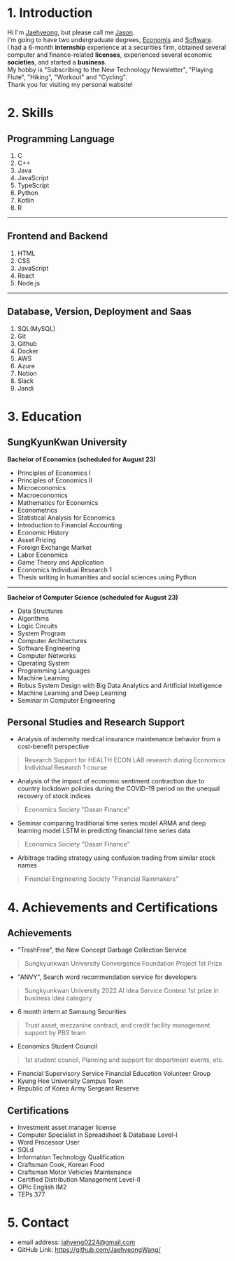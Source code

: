 # 1. Introduction
Hi I'm <u>Jaehyeong</u>, but please call me <u>Jason</u>. \
I'm going to have two undergraduate degrees, <u>Economis</u> and <u>Software</u>. \
I had a 6-month __internship__ experience at a securities firm, obtained several computer and finance-related __licenses__, experienced several economic __societies__, and started a __business__. \
My hobby is "Subscribing to the New Technology Newsletter", "Playing Flute", "Hiking", "Workout" and "Cycling". \
Thank you for visiting my personal wabsite!


# 2. Skills
## Programming Language
1. C
2. C++
3. Java
4. JavaScript
5. TypeScript
6. Python
7. Kotlin
8. R 

---

## Frontend and Backend
1. HTML
2. CSS
3. JavaScript
4. React
5. Node.js

---

## Database, Version, Deployment and Saas
1. SQL(MySQL)
2. Git
3. Github
4. Docker
5. AWS
6. Azure
7. Notion
8. Slack
9. Jandi

# 3. Education
## SungKyunKwan University
__Bachelor of Economics (scheduled for August 23)__
* Principles of Economics I
* Principles of Economics II
* Microeconomics
* Macroeconomics
* Mathematics for Economics
* Econometrics
* Statistical Analysis for Economics
* Introduction to Financial Accounting
* Economic History
* Asset Pricing
* Foreign Exchange Market
* Labor Economics
* Game Theory and Application
* Economics Individual Research 1
* Thesis writing in humanities and social sciences using Python

---

__Bachelor of Computer Science (scheduled for August 23)__
* Data Structures
* Algorithms
* Logic Circuits
* System Program
* Computer Architectures
* Software Engineering
* Computer Networks
* Operating System
* Programming Languages
* Machine Learning
* Robus System Design with Big Data Analytics and Artificial Intelligence
* Machine Learning and Deep Learning
* Seminar in Computer Engineering

## Personal Studies and Research Support
* Analysis of indemnity medical insurance maintenance behavior from a cost-benefit perspective
> Research Support for HEALTH ECON LAB research during Economics Individual Research 1 course
* Analysis of the impact of economic sentiment contraction due to country lockdown policies during the COVID-19 period on the unequal recovery of stock indices
> Economics Society "Dasan Finance"
* Seminar comparing traditional time series model ARMA and deep learning model LSTM in predicting financial time series data
> Economics Society "Dasan Finance"
* Arbitrage trading strategy using confusion trading from similar stock names
> Financial Engineering Society "Financial Rainmakers"

# 4. Achievements and Certifications
## Achievements
* "TrashFree", the New Concept Garbage Collection Service
> Sungkyunkwan University Convergence Foundation Project 1st Prize
* "ANVY", Search word recommendation service for developers
> Sungkyunkwan University 2022 AI Idea Service Contest 1st prize in business idea category
* 6 month intern at Samsung Securities
> Trust asset, mezzanine contract, and credit facility management support by PBS team
* Economics Student Council
> 1st student council, Planning and support for department events, etc.
* Financial Supervisory Service Financial Education Volunteer Group
* Kyung Hee University Campus Town
* Republic of Korea Army Sergeant Reserve

## Certifications
* Investment asset manager license
* Computer Specialist in Spreadsheet & Database Level-I
* Word Processor User
* SQLd
* Information Technology Qualification
* Craftsman Cook, Korean Food
* Craftsman Motor Vehicles Maintenance
* Certified Distribution Management Level-II
* OPIc English IM2
* TEPs 377

# 5. Contact
* email address: jahyeng0224@gmail.com
* GitHub Link: https://github.com/JaehyeongWang/